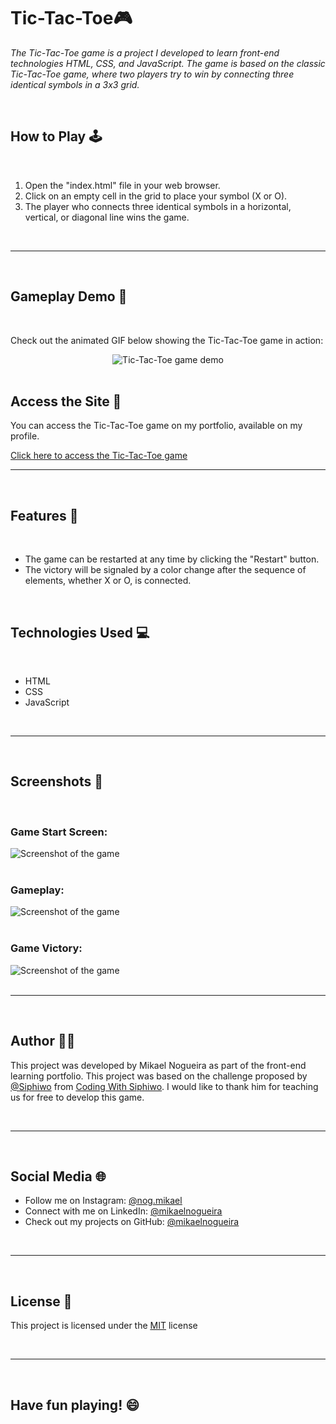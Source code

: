 <h1>Tic-Tac-Toe🎮</h1>
	<i><p>The Tic-Tac-Toe game is a project I developed to learn front-end technologies HTML, CSS, and JavaScript. The game is based on the classic Tic-Tac-Toe game, where two players try to win by connecting three identical symbols in a 3x3 grid.</p></i>
  <br>
	<h2>How to Play 🕹️</h2>
  <br>
	<ol>
		<li>Open the "index.html" file in your web browser.</li>
		<li>Click on an empty cell in the grid to place your symbol (X or O).</li>
		<li>The player who connects three identical symbols in a horizontal, vertical, or diagonal line wins the game.</li>
	</ol>
  <br>
  <hr>
  <br>
	<h2>Gameplay Demo 🎥</h2>
  <br>
	<p>Check out the animated GIF below showing the Tic-Tac-Toe game in action:</p>
	<center><img src=".github/preview.gif" alt="Tic-Tac-Toe game demo"></center>
  <br>
	<h2>Access the Site 🔗</h2>
	<p>You can access the Tic-Tac-Toe game on my portfolio, available on my profile.</p>
	<u><a href="https://mikaelnogueira.github.io/tic-tac-toe/">Click here to access the Tic-Tac-Toe game</a></u>
  <br>
  <hr>
  <br>
	<h2>Features 🚀</h2>
  <br>
	<ul>
		<li>The game can be restarted at any time by clicking the "Restart" button.</li>
		<li>The victory will be signaled by a color change after the sequence of elements, whether X or O, is connected.</li>
	</ul>
  <br>
	<h2>Technologies Used 💻</h2>
  <br>
	<ul>
		<li>HTML</li>
		<li>CSS</li>
		<li>JavaScript</li>
	</ul>
  <br>
  <hr>
  <br>
	<h2>Screenshots 📸</h2>
  <br>
  <h3>Game Start Screen:</h3>
	<img src=".github/preview1.jpg" alt="Screenshot of the game">
  <br>
  <br>
  <h3>Gameplay:</h3>
	<img src=".github/preview2.jpg" alt="Screenshot of the game">
  <br>
  <br>
  <h3>Game Victory:</h3>
  <img src=".github/preview3.jpg" alt="Screenshot of the game">
  <br>
  <br>
  <hr>
  <br>
	<h2>Author 👨‍💻</h2>
	<p>This project was developed by Mikael Nogueira as part of the front-end learning portfolio. This project was based on the challenge proposed by <a href="https://github.com/Siphiwo">@Siphiwo</a> from <a href="https://www.youtube.com/watch?v=y2Y25r94QLs"><u>Coding With Siphiwo</u></a>.
  I would like to thank him for teaching us for free to develop this game.</p>
  <br>
  <hr>
  <br>
  <h2>Social Media 🌐</h2>
	<ul>
		<li>Follow me on Instagram: <a href="https://www.instagram.com/nog.mikael/">@<u>nog.mikael</u></a></li>
		<li>Connect with me on LinkedIn: <a href="https://www.linkedin.com/in/mikael-nogueira-413b45274/">@<u>mikaelnogueira</u></a></li>
		<li>Check out my projects on GitHub: <a href="https://github.com/mikaelnogueira">@<u>mikaelnogueira</u></a></li>
	</ul>
  <br>
  <hr>
  <br>
	 <h2>License 📝</h2>
  <p>This project is licensed under the <a href="https://opensource.org/license/mit/"><u>MIT</u></a> license</p>
  <br>
  <hr>
  <br>
  <h2>Have fun playing! 😄</h2>
</div>
